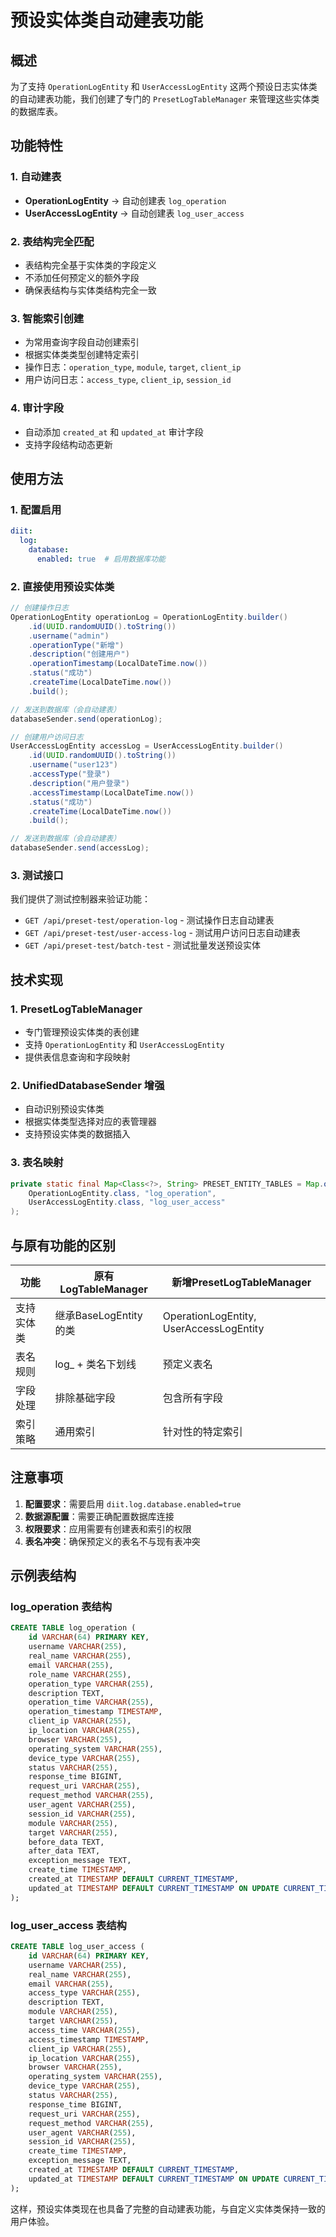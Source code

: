 # 预设实体类自动建表功能

## 概述

为了支持 `OperationLogEntity` 和 `UserAccessLogEntity` 这两个预设日志实体类的自动建表功能，我们创建了专门的 `PresetLogTableManager` 来管理这些实体类的数据库表。

## 功能特性

### 1. 自动建表
- **OperationLogEntity** → 自动创建表 `log_operation`
- **UserAccessLogEntity** → 自动创建表 `log_user_access`

### 2. 表结构完全匹配
- 表结构完全基于实体类的字段定义
- 不添加任何预定义的额外字段
- 确保表结构与实体类结构完全一致

### 3. 智能索引创建
- 为常用查询字段自动创建索引
- 根据实体类类型创建特定索引
- 操作日志：`operation_type`, `module`, `target`, `client_ip`
- 用户访问日志：`access_type`, `client_ip`, `session_id`

### 4. 审计字段
- 自动添加 `created_at` 和 `updated_at` 审计字段
- 支持字段结构动态更新

## 使用方法

### 1. 配置启用
```yaml
diit:
  log:
    database:
      enabled: true  # 启用数据库功能
```

### 2. 直接使用预设实体类
```java
// 创建操作日志
OperationLogEntity operationLog = OperationLogEntity.builder()
    .id(UUID.randomUUID().toString())
    .username("admin")
    .operationType("新增")
    .description("创建用户")
    .operationTimestamp(LocalDateTime.now())
    .status("成功")
    .createTime(LocalDateTime.now())
    .build();

// 发送到数据库（会自动建表）
databaseSender.send(operationLog);
```

```java
// 创建用户访问日志
UserAccessLogEntity accessLog = UserAccessLogEntity.builder()
    .id(UUID.randomUUID().toString())
    .username("user123")
    .accessType("登录")
    .description("用户登录")
    .accessTimestamp(LocalDateTime.now())
    .status("成功")
    .createTime(LocalDateTime.now())
    .build();

// 发送到数据库（会自动建表）
databaseSender.send(accessLog);
```

### 3. 测试接口
我们提供了测试控制器来验证功能：

- `GET /api/preset-test/operation-log` - 测试操作日志自动建表
- `GET /api/preset-test/user-access-log` - 测试用户访问日志自动建表
- `GET /api/preset-test/batch-test` - 测试批量发送预设实体

## 技术实现

### 1. PresetLogTableManager
- 专门管理预设实体类的表创建
- 支持 `OperationLogEntity` 和 `UserAccessLogEntity`
- 提供表信息查询和字段映射

### 2. UnifiedDatabaseSender 增强
- 自动识别预设实体类
- 根据实体类型选择对应的表管理器
- 支持预设实体类的数据插入

### 3. 表名映射
```java
private static final Map<Class<?>, String> PRESET_ENTITY_TABLES = Map.of(
    OperationLogEntity.class, "log_operation",
    UserAccessLogEntity.class, "log_user_access"
);
```

## 与原有功能的区别

| 功能 | 原有LogTableManager | 新增PresetLogTableManager |
|------|-------------------|-------------------------|
| 支持实体类 | 继承BaseLogEntity的类 | OperationLogEntity, UserAccessLogEntity |
| 表名规则 | log_ + 类名下划线 | 预定义表名 |
| 字段处理 | 排除基础字段 | 包含所有字段 |
| 索引策略 | 通用索引 | 针对性的特定索引 |

## 注意事项

1. **配置要求**：需要启用 `diit.log.database.enabled=true`
2. **数据源配置**：需要正确配置数据库连接
3. **权限要求**：应用需要有创建表和索引的权限
4. **表名冲突**：确保预定义的表名不与现有表冲突

## 示例表结构

### log_operation 表结构
```sql
CREATE TABLE log_operation (
    id VARCHAR(64) PRIMARY KEY,
    username VARCHAR(255),
    real_name VARCHAR(255),
    email VARCHAR(255),
    role_name VARCHAR(255),
    operation_type VARCHAR(255),
    description TEXT,
    operation_time VARCHAR(255),
    operation_timestamp TIMESTAMP,
    client_ip VARCHAR(255),
    ip_location VARCHAR(255),
    browser VARCHAR(255),
    operating_system VARCHAR(255),
    device_type VARCHAR(255),
    status VARCHAR(255),
    response_time BIGINT,
    request_uri VARCHAR(255),
    request_method VARCHAR(255),
    user_agent VARCHAR(255),
    session_id VARCHAR(255),
    module VARCHAR(255),
    target VARCHAR(255),
    before_data TEXT,
    after_data TEXT,
    exception_message TEXT,
    create_time TIMESTAMP,
    created_at TIMESTAMP DEFAULT CURRENT_TIMESTAMP,
    updated_at TIMESTAMP DEFAULT CURRENT_TIMESTAMP ON UPDATE CURRENT_TIMESTAMP
);
```

### log_user_access 表结构
```sql
CREATE TABLE log_user_access (
    id VARCHAR(64) PRIMARY KEY,
    username VARCHAR(255),
    real_name VARCHAR(255),
    email VARCHAR(255),
    access_type VARCHAR(255),
    description TEXT,
    module VARCHAR(255),
    target VARCHAR(255),
    access_time VARCHAR(255),
    access_timestamp TIMESTAMP,
    client_ip VARCHAR(255),
    ip_location VARCHAR(255),
    browser VARCHAR(255),
    operating_system VARCHAR(255),
    device_type VARCHAR(255),
    status VARCHAR(255),
    response_time BIGINT,
    request_uri VARCHAR(255),
    request_method VARCHAR(255),
    user_agent VARCHAR(255),
    session_id VARCHAR(255),
    create_time TIMESTAMP,
    exception_message TEXT,
    created_at TIMESTAMP DEFAULT CURRENT_TIMESTAMP,
    updated_at TIMESTAMP DEFAULT CURRENT_TIMESTAMP ON UPDATE CURRENT_TIMESTAMP
);
```

这样，预设实体类现在也具备了完整的自动建表功能，与自定义实体类保持一致的用户体验。
